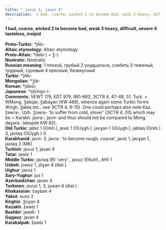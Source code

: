 ```yaml
---
title: " javuz 1, javan 4"
description:  1 bad, coarse, wicked 2 to become bad, weak 3 heavy, difficult, severe 4 tasteless, insipid
---
```

<p data-pagefind-weight="0.5">
<strong> 1 bad, coarse, wicked 2 to become bad, weak 3 heavy, difficult, severe 4 tasteless, insipid</strong><br><br>
<strong>Proto-Turkic</strong>:  *jAb-<br>
<strong>Altaic etymology</strong>:  Altaic etymology<br>
<strong> Proto-Altaic</strong>:  *debí ( ~ ǯ-)<br>
<strong>Nostratic</strong>:  Nostratic<br>
<strong>Russian meaning</strong>:  1 плохой, грубый 2 ухудшаться, слабеть 3 тяжелый, трудный, суровый 4 пресный, безвкусный<br>
<strong>Turkic</strong>:  *jAb-<br>
<strong>Mongolian</strong>:  *ǯib-<br>
<strong>Korean</strong>:  *jǝ̀búi-<br>
<strong>Japanese</strong>:  *(d)impi-r-<br>
<strong>Comments</strong>:  VEWT 176, EDT 879, 881-882, ЭСТЯ 4, 47-48, 51. Turk. > WMong. ǯabqai, ǯabaɣan (KW 468), whence again some Turkic forms (Kirgh. ǯabɨq etc., see ЭСТЯ 4, 9-10). One could perhaps also note Kaz. žawra-, Uzb. ǯɔwra- 'to suffer from cold, shiver' (ЭСТЯ 4, 20) which may be = Karakh. javra-, javrɨ- and thus should not be compared to Mong. daɣara- (despite KW 82).<br>
<strong>Old Turkic</strong>:  jabɨz 1 (Orkh.), javɨz 1 (OUygh.), javɣan 1 (OUygh.), jablaq (Orkh.) 3, javlaq (OUygh.) 3<br>
<strong>Karakhanid</strong>:  javrɨ- 2, javra- 'to become rough, coarse', javɨz 1, javɣan 1, javlaq 3 (MK)<br>
<strong>Turkish</strong>:  javuz 1, javan 4<br>
<strong>Tatar</strong>:  jawɨz 1<br>
<strong>Middle Turkic</strong>:  javlaq (R) 'very' , javuz (Ettuhf., AH) 1<br>
<strong>Uzbek</strong>:  jɔwuz 1, jōɣan 4 (dial.)<br>
<strong>Uighur</strong>:  javuz 1<br>
<strong>Sary-Yughur</strong>:  jus 1<br>
<strong>Azerbaidzhan</strong>:  javan 4<br>
<strong>Turkmen</strong>:  jovuz 1, 3, juwan 4 (dial.)<br>
<strong>Khakassian</strong>:  čaɣban 4<br>
<strong>Yakut</strong>:  suos 3<br>
<strong>Kirghiz</strong>:  ǯūɣan 4<br>
<strong>Kazakh</strong>:  žawɨz 1<br>
<strong>Bashkir</strong>:  jawɨδ- 1<br>
<strong>Gagauz</strong>:  javan 4<br>
<strong>Karakalpak</strong>:  žawɨz 1<br>

</p>
